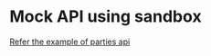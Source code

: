 # Mock API using sandbox

[Refer the example of parties api](https://bitbucket.org/cscdev/omnichannel-infrastructure/src/6368b59e497fc9a936b7582f236455790b87c15b/api-infrastructure/mock/parties/?at=master)